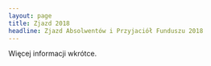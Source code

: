 ```yaml
---
layout: page
title: Zjazd 2018
headline: Zjazd Absolwentów i Przyjaciół Funduszu 2018
---
```


Więcej informacji wkrótce.